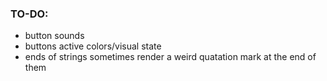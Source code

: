 ### TO-DO:

- button sounds
- buttons active colors/visual state
- ends of strings sometimes render a weird quatation mark at the end of them
